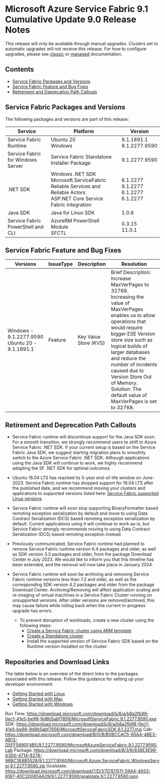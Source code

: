 # Microsoft Azure Service Fabric 9.1 Cumulative Update 9.0 Release Notes

This release will only be available through manual upgrades. Clusters set to automatic upgrades will not receive this release. For how to configure upgrades, please see [classic](https://docs.microsoft.com/en-us/azure/service-fabric/service-fabric-cluster-upgrade) or [managed](https://docs.microsoft.com/en-us/azure/service-fabric/how-to-managed-cluster-configuration) documentation.

## Contents
* [Service Fabric Packages and Versions](#service-fabric-packages-and-versions)
* [Service Fabric Feature and Bug Fixes](#service-fabric-feature-and-bug-fixes)
* [Retirement and Deprecation Path Callouts](#retirement-and-deprecation-path-callouts)

## Service Fabric Packages and Versions
The following packages and versions are part of this release:

| Service | Platform | Version |
|-|-|-|
| Service Fabric Runtime | Ubuntu 20 <br> Windows | 9.1.1891.1 <br> 9.1.2277.9590 |
| Service Fabric for Windows Server | Service Fabric Standalone Installer Package | 9.1.2277.9590 |
| .NET SDK | Windows .NET SDK <br> Microsoft.ServiceFabric <br> Reliable Services and Reliable Actors <br> ASP.NET Core Service Fabric integration | 6.1.2277 <br> 9.1.2277 <br> 6.1.2277 <br> 6.1.2277 |
| Java SDK | Java for Linux SDK | 1.0.6 |
| Service Fabric PowerShell and CLI | AzureRM PowerShell Module <br> SFCTL | 0.3.15 <br> 11.0.1 |

## Service Fabric Feature and Bug Fixes
| Versions | IssueType | Description | Resolution | 
|-|-|-|-|
| Windows -<br>9.1.2277.9590 <br> Ubuntu 20 -<br>9.1.1891.1 | Feature | Key Value Store (KVS) | Brief Description: Increase MaxVerPages to 32768. <br> Increasing the value of MaxVerPages enables us to allow operations that would require bigger ESE Version store size such as logical builds of larger databases and reduce the number of incidents caused due to Version Store Out of Memory. <br> Solution: The default value of MaxVerPages is set to 32768. |

## Retirement and Deprecation Path Callouts

* Service Fabric runtime will discontinue support for the Java SDK soon. For a smooth transition, we strongly recommend users to shift to Azure Service Fabric .NET SDK. If your current setup is based on the Service Fabric Java SDK, we suggest starting migration plans to smoothly switch to the Azure Service Fabric .NET SDK. Although applications using the Java SDK will continue to work, we highly recommend adopting the SF .NET SDK for optimal outcomes.

* Ubuntu 18.04 LTS has reached its 5-year end-of-life window on June-2023. Service Fabric runtime has dropped support for 18.04 LTS after the published date, and we recommend moving your clusters and applications to supported versions listed here: [Service Fabric supported Linux versions](https://learn.microsoft.com/en-us/azure/service-fabric/service-fabric-versions#supported-linux-versions-and-support-end-date)

* Service Fabric runtime will soon stop supporting BinaryFormatter based remoting exception serialization by default and move to using Data Contract Serialization (DCS) based remoting exception serialization by default. Current applications using it will continue to work as-is, but Service Fabric strongly recommends moving to using Data Contract Serialization (DCS) based remoting exception instead.

* Previously communicated, Service Fabric runtime had planned to remove Service Fabric runtime version 6.4 packages and older, as well as SDK version 3.3 packages and older, from the package Download Center in July 2023. We would like to inform you that this timeline has been extended, and the removal will now take place in January 2024.

* Service Fabric runtime will soon be archiving and removing Service Fabric runtime versions less than 7.2 and older, as well as the corresponding SDK version 4.2 packages and older from the package Download Center. Archiving/Removing will affect application scaling and re-imaging of virtual machines in a Service Fabric Cluster running on unsupported versions. After older versions are removed/archived, this may cause failure while rolling back when the current in-progress upgrade has errors. 
  * To prevent disruption of workloads, create a new cluster using the following steps:
    * [Create a Service Fabric cluster using ARM template](https://learn.microsoft.com/en-us/azure/service-fabric/quickstart-cluster-template)
    * [Create a Standalone cluster](https://learn.microsoft.com/en-us/azure/service-fabric/service-fabric-cluster-creation-for-windows-server)
    * Install the supported version of Service Fabric SDK based on the Runtime version installed on the cluster.

## Repositories and Download Links
The table below is an overview of the direct links to the packages associated with this release. 
Follow this guidance for setting up your developer environment: 
* [Getting Started with Linux](https://docs.microsoft.com/azure/service-fabric/service-fabric-get-started-linux)
* [Getting Started with Mac](https://docs.microsoft.com/azure/service-fabric/service-fabric-get-started-mac)
* [Getting Started with Windows](https://docs.microsoft.com/azure/service-fabric/service-fabric-get-started)

Run Time: https://download.microsoft.com/download/b/8/a/b8a2fb98-0ec1-41e5-be98-9d8b5abf7856/MicrosoftServiceFabric.9.1.2277.9590.exe
SDK: https://download.microsoft.com/download/b/8/a/b8a2fb98-0ec1-41e5-be98-9d8b5abf7856/MicrosoftServiceFabricSDK.6.1.2277.msi
Cab: https://download.microsoft.com/download/B/0/B/B0BCCAC5-65AA-4BE3-AB13-D5FF5890F4B5/9.1.2277.9590/MicrosoftAzureServiceFabric.9.1.2277.9590.cab
Package: https://download.microsoft.com/download/8/3/6/836E3E99-A300-4714-8278-96BC3E8B5528/9.1.2277.9590/Microsoft.Azure.ServiceFabric.WindowsServer.9.1.2277.9590.zip
Goalstate: https://download.microsoft.com/download/7/D/1/7D1D1511-59A4-4933-8187-40C20065AA29/9.1.2277.9590/goalstate.9.1.2277.9590.json
